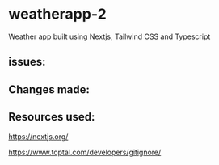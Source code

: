 # weatherapp-2
Weather app built using Nextjs, Tailwind CSS and Typescript


## issues:

## Changes made:


## Resources used:

https://nextjs.org/

https://www.toptal.com/developers/gitignore/